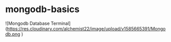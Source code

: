 # mongodb-basics
![Mongodb Database Terminal] (https://res.cloudinary.com/alchemist22/image/upload/v1585665391/Mongodb.png )
